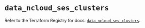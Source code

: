 # `data_ncloud_ses_clusters`

Refer to the Terraform Registry for docs: [`data_ncloud_ses_clusters`](https://registry.terraform.io/providers/navercloudplatform/ncloud/4.0.4/docs/data-sources/ses_clusters).
